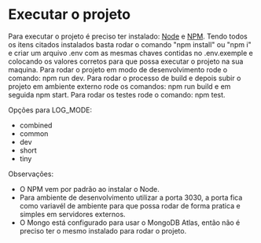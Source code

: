 # Executar o projeto
Para executar o projeto é preciso ter instalado: [Node](https://nodejs.org/en/download) e [NPM](npmjs.com).
Tendo todos os itens citados instalados basta rodar o comando "npm install" ou "npm i" e criar um arquivo .env com as mesmas chaves contidas no .env.exemple e colocando os valores corretos para que possa executar o projeto na sua maquina.
Para rodar o projeto em modo de desenvolvimento rode o comando: npm run dev.
Para rodar o processo de build e depois subir o projeto em ambiente externo rode os comandos: npm run build e em seguida npm start.
Para rodar os testes rode o comando: npm test.

Opções para LOG_MODE:
- combined
- common
- dev
- short
- tiny

Observações:
- O NPM vem por padrão ao instalar o Node.
- Para ambiente de desenvolvimento utilizar a porta 3030, a porta fica como variavél de ambiente para que possa rodar de forma pratica e simples em servidores externos.
- O Mongo está configurado para usar o MongoDB Atlas, então não é preciso ter o mesmo instalado para rodar o projeto.
